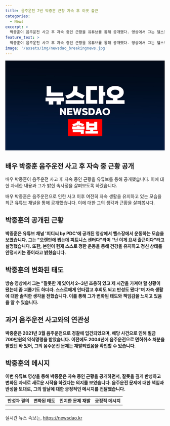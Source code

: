 ```yaml
---
title: 음주운전 2번 박중훈 근황 자숙 후 이곳 출근
categories:
  - News
excerpt: >
  박중훈이 음주운전 사고 후 자숙 중인 근황을 유튜브를 통해 공개했다. 영상에서 그는 헬스장에서 운동을 하며 잘못한 게 있어서 2~3년 조용히 있고 제 시간을 가져야 할 상황이 됐는데 좀 괴롭기도 하더라며 반성과 후회를 털어놓았다. 2021년 3월 음주운전으로 경찰에 입건돼 벌금 700만원을 약식명령받았으며, 이는 2004년에 음주운전으로 면허취소 처분을 받은 것과 함께 두 번째 사건이다. 박중훈은 현재 건강과 정신 상태 유지를 위해 운동을 중시하며, 자신에 대한 반성과 변경을 토크했다.
feature_text: >
  박중훈이 음주운전 사고 후 자숙 중인 근황을 유튜브를 통해 공개했다. 영상에서 그는 헬스장에서 운동을 하며 잘못한 게 있어서 2~3년 조용히 있고 제 시간을 가져야 할 상황이 됐는데 좀 괴롭기도 하더라며 반성과 후회를 털어놓았다. 2021년 3월 음주운전으로 경찰에 입건돼 벌금 700만원을 약식명령받았으며, 이는 2004년에 음주운전으로 면허취소 처분을 받은 것과 함께 두 번째 사건이다. 박중훈은 현재 건강과 정신 상태 유지를 위해 운동을 중시하며, 자신에 대한 반성과 변경을 토크했다.
image: '/assets/img/newsdao_breakingnews.jpg'
---
```


<p><img src="/assets/img/newsdao_breakingnews.jpg" alt="bookingtag 속보" /></p>

<h2 data-ke-size="size26">배우 박중훈 음주운전 사고 후 자숙 중 근황 공개</h2>

<p>배우 박중훈이 음주운전 사고 후 자숙 중인 근황을 유튜브를 통해 공개했습니다. 이에 대한 자세한 내용과 그가 밝힌 속사정을 살펴보도록 하겠습니다.</p>

<p data-ke-size="size16">배우 박중훈은 음주운전으로 인한 사고 이후 여전히 자숙 생활을 유지하고 있는 모습을 최근 유튜브 채널을 통해 공개했습니다. 이에 대한 그의 생각과 근황을 살펴봅시다.</p>

<h2 data-ke-size="size24">박중훈의 공개된 근황</h2>

<p data-ke-size="size16"><b>박중훈은 유튜브 채널 '피디씨 by PDC'에 공개된 영상에서 헬스장에서 운동하는 모습을 보였습니다. 그는 "오랜만에 뵙는데 피트니스 센터다"라며 "난 이게 요새 출근이다"라고 설명했습니다. 또한, 본인이 현재 스스로 정한 운동을 통해 건강을 유지하고 정신 상태를 안정시키는 중이라고 밝혔습니다.</b></p>

<h2 data-ke-size="size24">박중훈의 변화된 태도</h2>

<p data-ke-size="size16"><b>방송 영상에서 그는 "잘못한 게 있어서 2~3년 조용히 있고 제 시간을 가져야 할 상황이 됐는데 좀 괴롭기도 하더라. 스스로에게 안타깝고 후회도 되고 반성도 됐다"며 자숙 생활에 대한 솔직한 생각을 전했습니다. 이를 통해 그가 변화된 태도와 책임감을 느끼고 있음을 알 수 있습니다.</b></p>

<h2 data-ke-size="size24">과거 음주운전 사고와의 연관성</h2>

<p data-ke-size="size16"><b>박중훈은 2021년 3월 음주운전으로 경찰에 입건되었으며, 해당 사건으로 인해 벌금 700만원의 약식명령을 받았습니다. 이전에도 2004년에 음주운전으로 면허취소 처분을 받았던 바 있어, 그의 음주운전 문제는 재발되었음을 확인할 수 있습니다.</b></p>

<h2 data-ke-size="size24">박중훈의 메시지</h2>

<p data-ke-size="size16"><b>이번 유튜브 영상을 통해 박중훈은 자숙 중인 근황을 공개하면서, 잘못을 깊게 반성하고 변화된 자세로 새로운 시작을 하겠다는 의지를 보였습니다. 음주운전 문제에 대한 책임과 반성을 토대로, 그의 앞날에 대한 긍정적인 메시지를 전달했습니다.</b></p>

<table>
  <tr>
    <td style="text-align: center; height: 17px;"><b>반성과 결의</b></td>
    <td style="text-align: center; height: 17px;"><b>변화된 태도</b></td>
    <td style="text-align: center; height: 17px;"><b>인지한 문제 재발</b></td>
    <td style="text-align: center; height: 17px;"><b>긍정적 메시지</b></td>
  </tr>
</table>

<hr>
실시간 뉴스 속보는, <a href="https://newsdao.kr" rel="dofollow">https://newsdao.kr</a>


